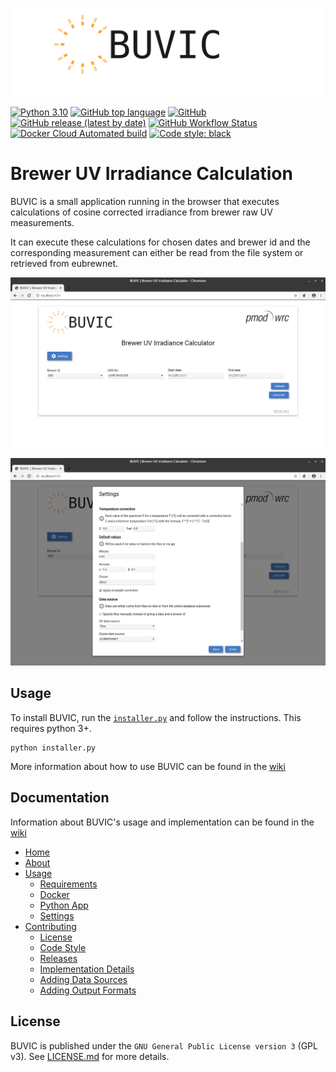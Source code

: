 ![BUVIC](assets/logo_github_header.png)

[![Python 3.10](https://img.shields.io/badge/python-3.10-blue.svg)](https://www.python.org/downloads/release/python-3105/)
[![GitHub top language](https://img.shields.io/github/languages/top/pec0ra/buvic)](https://github.com/pec0ra/buvic/search?l=Python)
[![GitHub](https://img.shields.io/github/license/pec0ra/buvic)](https://www.gnu.org/licenses/gpl-3.0) 
[![GitHub release (latest by date)](https://img.shields.io/github/v/release/pec0ra/buvic)](https://github.com/pec0ra/buvic/releases/)
[![GitHub Workflow Status](https://img.shields.io/github/workflow/status/pec0ra/buvic/Python%20checks)](https://github.com/pec0ra/buvic/actions)
[![Docker Cloud Automated build](https://img.shields.io/docker/cloud/automated/pmodwrc/buvic)](https://hub.docker.com/r/pmodwrc/buvic/builds)
[![Code style: black](https://img.shields.io/badge/code%20style-black-000000.svg)](https://github.com/psf/black)

# Brewer UV Irradiance Calculation

BUVIC is a small application running in the browser that executes calculations of cosine corrected irradiance from brewer raw UV measurements.

It can execute these calculations for chosen dates and brewer id and the corresponding measurement can either be read from the file system
or retrieved from eubrewnet.

![GUI](assets/gui.png)

![GUI](assets/gui2.png)

## Usage

To install BUVIC, run the [`installer.py`](installer.py) and follow the instructions. This requires python 3+.
```
python installer.py
```

More information about how to use BUVIC can be found in the [wiki](https://github.com/pec0ra/buvic/wiki/Usage)

## Documentation

Information about BUVIC's usage and implementation can be found in the [wiki](https://github.com/pec0ra/buvic/wiki)

*   [Home](https://github.com/pec0ra/buvic/wiki)
*   [About](https://github.com/pec0ra/buvic/wiki/About)
*   [Usage](https://github.com/pec0ra/buvic/wiki/Usage)
    *   [Requirements](https://github.com/pec0ra/buvic/wiki/Usage%3A-Requirements)
    *   [Docker](https://github.com/pec0ra/buvic/wiki/Usage%3A-Docker)
    *   [Python App](https://github.com/pec0ra/buvic/wiki/Usage%3A-Python-App)
    *   [Settings](https://github.com/pec0ra/buvic/wiki/Usage%3A-Settings)
*   [Contributing](https://github.com/pec0ra/buvic/wiki/Contributing)
    *   [License](https://github.com/pec0ra/buvic/wiki/Contributing%3A-License)
    *   [Code Style](https://github.com/pec0ra/buvic/wiki/Contributing%3A-Code-Style)
    *   [Releases](https://github.com/pec0ra/buvic/wiki/Contributing%3A-Releases)
    *   [Implementation Details](https://github.com/pec0ra/buvic/wiki/Contributing%3A-Implementation-Details)
    *   [Adding Data Sources](https://github.com/pec0ra/buvic/wiki/Contributing%3A-Adding-Data-Sources)
    *   [Adding Output Formats](https://github.com/pec0ra/buvic/wiki/Contributing%3A-Adding-Output-Formats)

## License

BUVIC is published under the `GNU General Public License version 3` (GPL v3). See [LICENSE.md](LICENSE.md) for more details.
